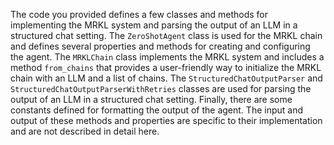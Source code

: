 The code you provided defines a few classes and methods for implementing the MRKL system and parsing the output of an LLM in a structured chat setting. The `ZeroShotAgent` class is used for the MRKL chain and defines several properties and methods for creating and configuring the agent. The `MRKLChain` class implements the MRKL system and includes a method `from_chains` that provides a user-friendly way to initialize the MRKL chain with an LLM and a list of chains. The `StructuredChatOutputParser` and `StructuredChatOutputParserWithRetries` classes are used for parsing the output of an LLM in a structured chat setting. Finally, there are some constants defined for formatting the output of the agent. The input and output of these methods and properties are specific to their implementation and are not described in detail here.

